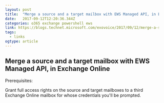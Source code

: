 ```yaml
---
layout: post 
title:  "Merge a source and a target mailbox with EWS Managed API, in Exchange Online – EXO Voice" 
date:   2017-09-12T12:20:36.344Z 
categories: o365 exchange powershell ews
link: https://blogs.technet.microsoft.com/exovoice/2017/09/12/merge-a-source-and-a-target-mailbox-with-ews-managed-api-in-exchange-online/ 
tags:
  - links
ogtype: article 
---
```


## Merge a source and a target mailbox with EWS Managed API, in Exchange Online

Prerequisites:

Grant full access rights on the source and target mailboxes to a third Exchange Online mailbox for whose credentials you'll be prompted.